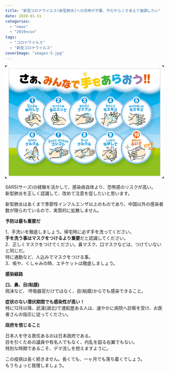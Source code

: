 ```yaml
---
title: "新型コロナウイルス(新型肺炎)への恐怖が不要、今だからこそあえて強調したい"
date: 2020-01-31
categories: 
  - "news"
  - "2019ncov"
tags: 
  - "コロナウイルス"
  - "新型コロナウイルス"
coverImage: "images-5.jpg"
---
```


![](images/images-5.jpg)

SARS(サーズ)の経験を活かして、感染病自体より、恐怖感のリスクが高い。  
新型肺炎を正しく認識して、改めて注意を促したいと思います。

新型肺炎はあくまで季節性インフルエンザ以上のものであり、中国以外の感染者数が限られているので、実質的に拡散しません。

**予防は最も重要だ**

1．手洗いを徹底しましょう。帰宅時に必ず手を洗ってください。  
**手を洗う事はマスクをつけるより重要**だと認識してください。  
2．正しくマスクをつけてください。鼻マスク、口マスクなどは、つけていないと同じだ。  
特に通勤など、人込みでマスクをつける事。  
3．咳や、くしゃみの時、エチケットは徹底しましょう。

**感染経路**

**口、鼻、目(粘膜)**  
飛沫など、 呼吸器官だけではなく、目(粘膜)からでも感染できること。

**症状のない潜伏期間でも感染性が高い！**  
特に12月以降、武漢(湖北)で渡航歴ある人は、速やかに病院へ診察を受け、お医者さんの指示に従ってください。

**政府を信じること**

日本人を守る責任あるのは日本政府である。  
目を引くための議員や有名人でもなく、内乱を図る右翼でもない。  
特別な時期であるこそ、デマ流しを控えますように。

この疫病は長く続きません。長くても、一ヶ月でも落ち着くでしょう。  
もうちょっと我慢しましょう。
